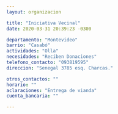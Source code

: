```yaml
---
layout: organizacion

title: "Iniciativa Vecinal"
date: 2020-03-31 20:39:23 -0300

departamento: "Montevideo"
barrio: "Casabó"
actividades: "Olla"
necesidades: "Reciben Donaciones"
telefono_contacto: "093819595"
direccion: "Senegal 3785 esq. Charcas."

otros_contactos: ""
horario: ""
aclaraciones: "Entrega de vianda"
cuenta_bancaria: ""

---
```

